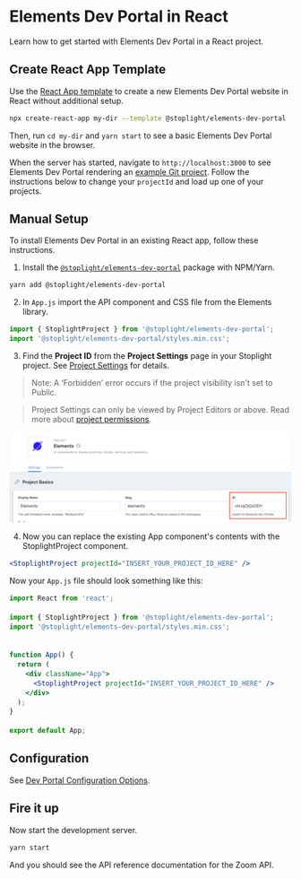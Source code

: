 # Elements Dev Portal in React

Learn how to get started with Elements Dev Portal in a React project.

## Create React App Template

Use the [React App template](https://github.com/stoplightio/cra-template-elements-dev-portal) to create a new Elements Dev Portal website in React without additional setup.

```bash
npx create-react-app my-dir --template @stoplight/elements-dev-portal
```

Then, run `cd my-dir` and `yarn start` to see a basic Elements Dev Portal website in the browser.

When the server has started, navigate to `http://localhost:3000` to see Elements Dev Portal rendering an [example Git project](https://github.com/stoplightio/studio-demo). Follow the instructions below to change your `projectId` and load up one of your projects.

## Manual Setup

To install Elements Dev Portal in an existing React app, follow these instructions.

1. Install the [`@stoplight/elements-dev-portal`](https://www.npmjs.com/package/@stoplight/elements-dev-portal) package with NPM/Yarn.

```bash
yarn add @stoplight/elements-dev-portal
```

2. In `App.js` import the API component and CSS file from the Elements library.

```jsx
import { StoplightProject } from '@stoplight/elements-dev-portal';
import '@stoplight/elements-dev-portal/styles.min.css';
```

3. Find the **Project ID** from the **Project Settings** page in your Stoplight project. See [Project Settings](https://docs.stoplight.io/docs/platform/252039ebe8fb2-project-settings) for details. 

>Note: A ‘Forbidden’ error occurs if the project visibility isn't set to Public.


> Project Settings can only be viewed by Project Editors or above. Read more about [project permissions](https://meta.stoplight.io/docs/platform/ZG9jOjg1NjcyNzE-manage-project-access#project-roles).

![The project ID can be found on the Project Settings page in a text box after Display Name and Slug](../../images/projectId.png)

4. Now you can replace the existing App component's contents with the StoplightProject component.

```jsx
<StoplightProject projectId="INSERT_YOUR_PROJECT_ID_HERE" />
```

Now your `App.js` file should look something like this:

<!-- title: App.js -->
```jsx
import React from 'react';

import { StoplightProject } from '@stoplight/elements-dev-portal';
import '@stoplight/elements-dev-portal/styles.min.css';


function App() {
  return (
    <div className="App">
      <StoplightProject projectId="INSERT_YOUR_PROJECT_ID_HERE" />
    </div>
  );
}

export default App;
```
## Configuration

See [Dev Portal Configuration Options](dev-portal-options.md). 

## Fire it up

Now start the development server.

```bash
yarn start
```

And you should see the API reference documentation for the Zoom API.